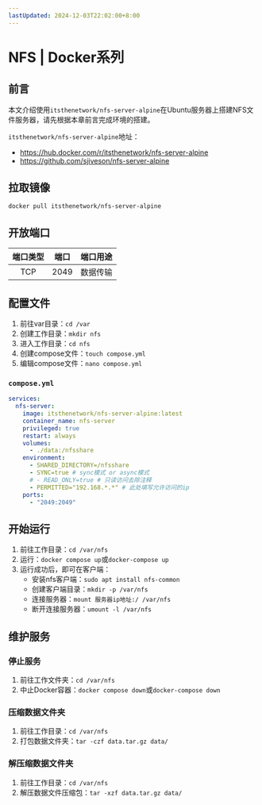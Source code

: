 ```yaml
---
lastUpdated: 2024-12-03T22:02:00+8:00
---
```


# NFS | Docker系列

## 前言

本文介绍使用```itsthenetwork/nfs-server-alpine```在Ubuntu服务器上搭建NFS文件服务器，请先根据本章前言完成环境的搭建。

```itsthenetwork/nfs-server-alpine```地址：

- <https://hub.docker.com/r/itsthenetwork/nfs-server-alpine>
- <https://github.com/sjiveson/nfs-server-alpine>

## 拉取镜像

```docker pull itsthenetwork/nfs-server-alpine```

## 开放端口

| 端口类型 | 端口  | 端口用途 |
| :------: | :---: | :------: |
|   TCP    | 2049  | 数据传输 |

## 配置文件

1. 前往var目录：```cd /var```
2. 创建工作目录：```mkdir nfs```
3. 进入工作目录：```cd nfs```
4. 创建compose文件：```touch compose.yml```
5. 编辑compose文件：```nano compose.yml```

### ```compose.yml```

```yml
services:
  nfs-server:
    image: itsthenetwork/nfs-server-alpine:latest
    container_name: nfs-server
    privileged: true
    restart: always
    volumes:
      - ./data:/nfsshare
    environment:
      - SHARED_DIRECTORY=/nfsshare
      - SYNC=true # sync模式 or async模式
      # - READ_ONLY=true # 只读访问去除注释
      - PERMITTED="192.168.*.*" # 此处填写允许访问的ip
    ports:
      - "2049:2049"
```

## 开始运行

1. 前往工作目录：```cd /var/nfs```
2. 运行：```docker compose up```或```docker-compose up```
3. 运行成功后，即可在客户端：
    - 安装nfs客户端：```sudo apt install nfs-common```
    - 创建客户端目录：```mkdir -p /var/nfs```
    - 连接服务器：```mount 服务器ip地址:/ /var/nfs```
    - 断开连接服务器：```umount -l /var/nfs```

## 维护服务

### 停止服务

1. 前往工作文件夹：```cd /var/nfs```
2. 中止Docker容器：```docker compose down```或```docker-compose down```

### 压缩数据文件夹

1. 前往工作目录：```cd /var/nfs```
2. 打包数据文件夹：```tar -czf data.tar.gz data/```

### 解压缩数据文件夹

1. 前往工作目录：```cd /var/nfs```
2. 解压数据文件压缩包：```tar -xzf data.tar.gz data/```
